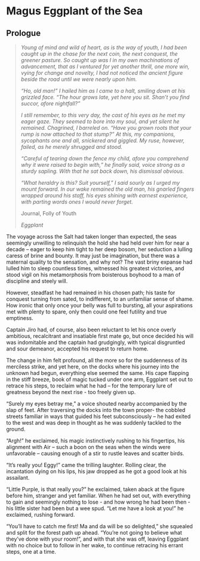 # Magus Eggplant of the Sea

## Prologue

> _Young of mind and wild of heart, as is the way of youth, I had been caught up in the chase for the next coin, the next conquest, the greener pasture. So caught up was I in my own machinations of advancement, that as I ventured for yet another thrill, one more win, vying for change and novelty, I had not noticed the ancient figure beside the road until we were nearly upon him._
> 
> _“Ho, old man!” I hailed him as I came to a halt, smiling down at his grizzled face. “The hour grows late, yet here you sit. Shan’t you find succor, afore nightfall?”_
> 
> _I still remember, to this very day, the cast of his eyes as he met my eager gaze. They seemed to bore into my soul, and yet silent he remained. Chagrined, I barreled on. “Have you grown roots that your rump is now attached to that stump?” At this, my companions, sycophants one and all, snickered and giggled. My ruse, however, failed, as he merely shrugged and stood._
> 
> _“Careful of tearing down the fence my child, afore you comprehend why it were raised to begin with,” he finally said, voice strong as a sturdy sapling. With that he sat back down, his dismissal obvious._
> 
> _“What heraldry is this? Suit yourself,” I said sourly as I urged my mount forward. In our wake remained the old man, his gnarled fingers wrapped around his staff, his eyes shining with earnest experience, with parting words ones I would never forget._
>
> 
> Journal, Folly of Youth
> 
> _Eggplant_


The voyage across the Salt had taken longer than expected, the seas seemingly unwilling to relinquish the hold she had held over him for near a decade – eager to keep him tight to her deep bosom, her seduction a lulling caress of brine and bounty. It may just be imagination, but there was a maternal quality to the sensation, and why not? The vast briny expanse had lulled him to sleep countless times, witnessed his greatest victories, and stood vigil on his metamorphosis from boisterous boyhood to a man of discipline and steely will.

However, steadfast he had remained in his chosen path; his taste for conquest turning from sated, to indifferent, to an unfamiliar sense of shame. How ironic that only once your belly was full to bursting, all your aspirations met with plenty to spare, only then could one feel futility and true emptiness. 

Captain Jiro had, of course, also been reluctant to let his once overly ambitious, recalcitrant and insatiable first mate go, but once decided his will was indomitable and the captain had grudgingly, with typical disgruntled and sour demeanor, accepted his request to return home.

The change in him felt profound, all the more so for the suddenness of its merciless strike, and yet here, on the docks where his journey into the unknown had begun, everything else seemed the same.  His cape flapping in the stiff breeze, book of magic tucked under one arm, Eggplant set out to retrace his steps, to reclaim what he had – for the temporary lure of greatness beyond the next rise - too freely given up.

“Surely my eyes betray me,” a voice shouted nearby accompanied by the slap of feet. After traversing the docks into the town proper- the cobbled streets familiar in ways that guided his feet subconsciously – he had exited to the west and was deep in thought as he was suddenly tackled to the ground.

“Argh!” he exclaimed, his magic instinctively rushing to his fingertips, his alignment with Air – such a boon on the seas when the winds were unfavorable – causing enough of a stir to rustle leaves and scatter birds.

“It’s really you! Eggy!” came the trilling laughter. Rolling clear, the incantation dying on his lips, his jaw dropped as he got a good look at his assailant.

“Little Purple, is that really you?” he exclaimed, taken aback at the figure before him, stranger and yet familiar. When he had set out, with everything to gain and seemingly nothing to lose - and how wrong he had been then - his little sister had been but a wee spud. “Let me have a look at you!” he exclaimed, rushing forward.

“You’ll have to catch me first! Ma and da will be so delighted,” she squealed and split for the forest path up ahead. “You’re not going to believe what they’ve done with your room!”, and with that she was off, leaving Eggplant with no choice but to follow in her wake, to continue retracing his errant steps, one at a time.
